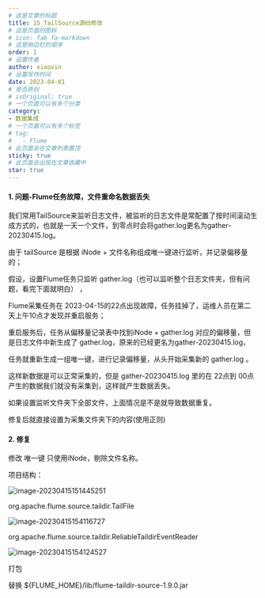 ```yaml
---
# 这是文章的标题
title: 15_TailSource源码修改
# 这是页面的图标
# icon: fab fa-markdown
# 这是侧边栏的顺序
order: 1
# 设置作者
author: xiaovin
# 设置写作时间
date: 2023-04-01
# 是否原创
# isOriginal: true
# 一个页面可以有多个分类
category:
- 数据集成
# 一个页面可以有多个标签
# tag:
#   - Flume
# 此页面会在文章列表置顶
sticky: true
# 此页面会出现在文章收藏中
star: true
---
```


#### 1. 问题-Flume任务故障，文件重命名数据丢失

我们常用TailSource来监听日志文件，被监听的日志文件是常配置了按时间滚动生成方式的，也就是一天一个文件，到零点时会将gather.log更名为gather-20230415.log。

由于 tailSource 是根据 iNode + 文件名称组成唯一键进行监听，并记录偏移量的；

假设，设置Flume任务只监听 gather.log（也可以监听整个日志文件夹，但有问题，看完下面就明白） ，

Flume采集任务在 2023-04-15的22点出现故障，任务挂掉了，运维人员在第二天上午10点才发现并重启服务；

重启服务后，任务从偏移量记录表中找到iNode + gather.log 对应的偏移量，但是日志文件中新生成了 gather.log，原来的已经更名为gather-20230415.log，

任务就重新生成一组唯一键，进行记录偏移量，从头开始采集新的  gather.log 。

这样新数据是可以正常采集的，但是 gather-20230415.log 里的在 22点到 00点 产生的数据我们就没有采集到，这样就产生数据丢失。



如果设置监听文件夹下全部文件，上面情况是不是就导致数据重复。



修复后就直接设置为采集文件夹下的内容(使用正则)



#### 2. 修复

修改 唯一键 只使用iNode，剔除文件名称。

项目结构：

![image-20230415151445251](https://static-resource-yang.oss-cn-shenzhen.aliyuncs.com/typora_pic/202304151514283.png)



org.apache.flume.source.taildir.TailFile

![image-20230415154116727](https://static-resource-yang.oss-cn-shenzhen.aliyuncs.com/typora_pic/202304151541756.png)

org.apache.flume.source.taildir.ReliableTaildirEventReader

![image-20230415154124527](https://static-resource-yang.oss-cn-shenzhen.aliyuncs.com/typora_pic/202304151541571.png)

打包

替换 ${FLUME_HOME}/lib/flume-taildir-source-1.9.0.jar